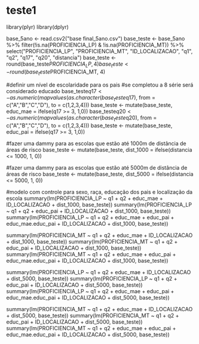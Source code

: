 # teste1

library(plyr)
library(dplyr)

base_5ano <- read.csv2("base final_5ano.csv")
base_teste <- base_5ano %>% filter(!is.na(PROFICIENCIA_LP) & !is.na(PROFICIENCIA_MT)) %>% 
                           select("PROFICIENCIA_LP", "PROFICIENCIA_MT", "ID_LOCALIZACAO", "q1", "q2",                                     "q17", "q20", "distancia")
base_teste <- round(base_teste$PROFICIENCIA_LP, 4)
base_teste <- round(base_teste$PROFICIENCIA_MT, 4)

#definir um nível de escolaridade para os pais
#se completou a 8 série será considerado educado
base_teste$q17 <- as.numeric(mapvalues(as.character(base_teste$q17), from = c("A","B","C","D"), to = c(1,2,3,4)))
base_teste <- mutate(base_teste, educ_mae = ifelse(q17 >= 3, 1,0))
base_teste$q20 <- as.numeric(mapvalues(as.character(base_teste$q20), from = c("A","B","C","D"), to = c(1,2,3,4)))
base_teste <- mutate(base_teste, educ_pai = ifelse(q17 >= 3, 1,0))

#fazer uma dammy para as escolas que estão até 1000m de distância de áreas de risco
base_teste <- mutate(base_teste, dist_1000 = ifelse(distancia <= 1000, 1, 0))

#fazer uma dammy para as escolas que estão até 5000m de distância de áreas de risco
base_teste <- mutate(base_teste, dist_5000 = ifelse(distancia <= 5000, 1, 0))

#modelo com controle para sexo, raça, educação dos pais e localização da escola
summary(lm(PROFICIENCIA_LP ~ q1 + q2 + educ_mae + ID_LOCALIZACAO + dist_1000, base_teste))
summary(lm(PROFICIENCIA_LP ~ q1 + q2 + educ_pai + ID_LOCALIZACAO + dist_1000, base_teste))
summary(lm(PROFICIENCIA_LP ~ q1 + q2 + educ_mae + educ_pai + educ_mae.educ_pai + ID_LOCALIZACAO + dist_1000, base_teste))

summary(lm(PROFICIENCIA_MT ~ q1 + q2 + educ_mae + ID_LOCALIZACAO + dist_1000, base_teste))
summary(lm(PROFICIENCIA_MT ~ q1 + q2 + educ_pai + ID_LOCALIZACAO + dist_1000, base_teste))
summary(lm(PROFICIENCIA_MT ~ q1 + q2 + educ_mae + educ_pai + educ_mae.educ_pai + ID_LOCALIZACAO + dist_1000, base_teste))

summary(lm(PROFICIENCIA_LP ~ q1 + q2 + educ_mae + ID_LOCALIZACAO + dist_5000, base_teste))
summary(lm(PROFICIENCIA_LP ~ q1 + q2 + educ_pai + ID_LOCALIZACAO + dist_5000, base_teste))
summary(lm(PROFICIENCIA_LP ~ q1 + q2 + educ_mae + educ_pai + educ_mae.educ_pai + ID_LOCALIZACAO + dist_5000, base_teste))

summary(lm(PROFICIENCIA_MT ~ q1 + q2 + educ_mae + ID_LOCALIZACAO + dist_5000, base_teste))
summary(lm(PROFICIENCIA_MT ~ q1 + q2 + educ_pai + ID_LOCALIZACAO + dist_5000, base_teste))
summary(lm(PROFICIENCIA_MT ~ q1 + q2 + educ_mae + educ_pai + educ_mae.educ_pai + ID_LOCALIZACAO + dist_5000, base_teste))
